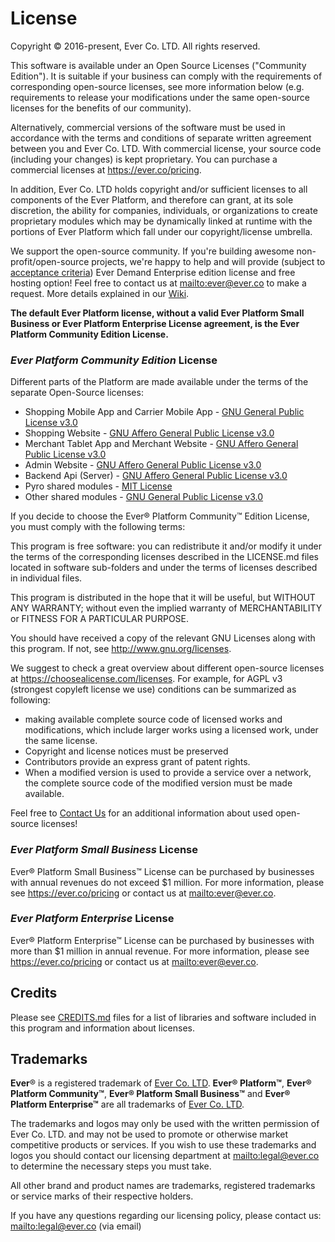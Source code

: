 # License

Copyright © 2016-present, Ever Co. LTD. All rights reserved.

This software is available under an Open Source Licenses ("Community Edition"). It is suitable if your business can comply with the requirements of corresponding open-source licenses, see more information below (e.g. requirements to release your modifications under the same open-source licenses for the benefits of our community).

Alternatively, commercial versions of the software must be used in accordance with the terms and conditions of separate written agreement between you and Ever Co. LTD. With commercial license, your source code (including your changes) is kept proprietary. You can purchase a commercial licenses at https://ever.co/pricing.

In addition, Ever Co. LTD holds copyright and/or sufficient licenses to all components of the Ever Platform, and therefore can grant, at its sole discretion, the ability for companies, individuals, or organizations to create proprietary modules which may be dynamically linked at runtime with the portions of Ever Platform which fall under our copyright/license umbrella.

We support the open-source community. If you're building awesome non-profit/open-source projects, we're happy to help and will provide (subject to [acceptance criteria](https://github.com/ever-co/ever-demand/wiki/Free-license-and-hosting-for-Non-profit-and-Open-Source-projects)) Ever Demand Enterprise edition license and free hosting option! Feel free to contact us at <mailto:ever@ever.co> to make a request. More details explained in our [Wiki](https://github.com/ever-co/ever-demand/wiki/Free-license-and-hosting-for-Non-profit-and-Open-Source-projects).

**The default Ever Platform license, without a valid Ever Platform Small Business or Ever Platform Enterprise License agreement, is the Ever Platform Community Edition License.**

### _Ever Platform Community Edition_ License

Different parts of the Platform are made available under the terms of the separate Open-Source licenses:

-   Shopping Mobile App and Carrier Mobile App - [GNU General Public License v3.0](https://www.gnu.org/licenses/gpl-3.0.txt)
-   Shopping Website - [GNU Affero General Public License v3.0](https://www.gnu.org/licenses/agpl-3.0.txt)
-   Merchant Tablet App and Merchant Website - [GNU Affero General Public License v3.0](https://www.gnu.org/licenses/agpl-3.0.txt)
-   Admin Website - [GNU Affero General Public License v3.0](https://www.gnu.org/licenses/agpl-3.0.txt)
-   Backend Api (Server) - [GNU Affero General Public License v3.0](https://www.gnu.org/licenses/agpl-3.0.txt)
-   Pyro shared modules - [MIT License](https://opensource.org/licenses/MIT)
-   Other shared modules - [GNU General Public License v3.0](https://www.gnu.org/licenses/gpl-3.0.txt)

If you decide to choose the Ever® Platform Community™ Edition License, you must comply with the following terms:

This program is free software: you can redistribute it and/or modify it under the terms of the corresponding licenses described in the LICENSE.md files located in software sub-folders and under the terms of licenses described in individual files.

This program is distributed in the hope that it will be useful, but WITHOUT ANY WARRANTY; without even the implied warranty of MERCHANTABILITY or FITNESS FOR A PARTICULAR PURPOSE.

You should have received a copy of the relevant GNU Licenses along with this program. If not, see <http://www.gnu.org/licenses>.

We suggest to check a great overview about different open-source licenses at <https://choosealicense.com/licenses>.
For example, for AGPL v3 (strongest copyleft license we use) conditions can be summarized as following:
- making available complete source code of licensed works and modifications, which include larger works using a licensed work, under the same license.
- Copyright and license notices must be preserved
- Contributors provide an express grant of patent rights.
- When a modified version is used to provide a service over a network, the complete source code of the modified version must be made available.

Feel free to [Contact Us](https://github.com/ever-co/ever#contact-us) for an additional information about used open-source licenses!

### _Ever Platform Small Business_ License

Ever® Platform Small Business™ License can be purchased by businesses with annual revenues do not exceed $1 million.
For more information, please see https://ever.co/pricing or contact us at <mailto:ever@ever.co>.

### _Ever Platform Enterprise_ License

Ever® Platform Enterprise™ License can be purchased by businesses with more than $1 million in annual revenue.
For more information, please see https://ever.co/pricing or contact us at <mailto:ever@ever.co>.

## Credits

Please see [CREDITS.md](CREDITS.md) files for a list of libraries and software included in this program and information about licenses.

## Trademarks

**Ever**® is a registered trademark of [Ever Co. LTD](https://ever.co).
**Ever® Platform™**, **Ever® Platform Community™**, **Ever® Platform Small Business™** and **Ever® Platform Enterprise™** are all trademarks of [Ever Co. LTD](https://ever.co).

The trademarks and logos may only be used with the written permission of Ever Co. LTD. and may not be used to promote or otherwise market competitive products or services.
If you wish to use these trademarks and logos you should contact our licensing department at <mailto:legal@ever.co> to determine the necessary steps you must take.

All other brand and product names are trademarks, registered trademarks or service marks of their respective holders.

If you have any questions regarding our licensing policy, please contact us: <mailto:legal@ever.co> (via email)

